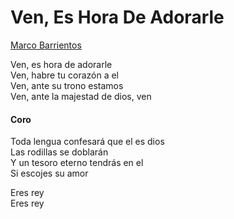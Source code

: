 # Ven, Es Hora De Adorarle
[Marco Barrientos](https://genius.com/artists/Marco-barrientos)

Ven, es hora de adorarle  
Ven, habre tu corazón a el  
Ven, ante su trono estamos  
Ven, ante la majestad de dios, ven  

#### Coro  
Toda lengua confesará que el es dios  
Las rodillas se doblarán  
Y un tesoro eterno tendrás en el  
Si escojes su amor  

Eres rey  
Eres rey
